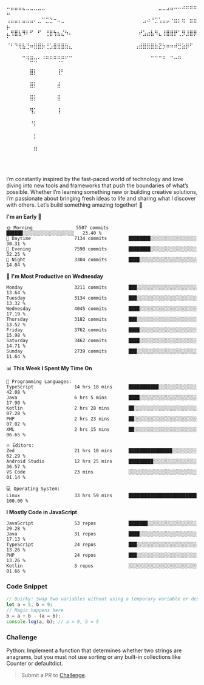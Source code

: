 ⠤⣤⣤⣤⣄⣀⣀⣀⣀⣀⠀⠀⠀⠀⠀⠀⠀⠀⠀⠀⠀⠀⠀⠀⠀⠀⠀⠀⠀⠀⠀⠀⠀⠀⠀⠀⠀⠀⠀⣀⣀⣠⣤⠤⠤⠴⠶⠶⠶⠶
⢠⣤⣤⡄⣤⣤⣤⠄⣀⠉⣉⣙⠒⠤⣀⠀⠀⠀⠀⠀⠀⠀⠀⠀⠀⠀⠀⠀⠀⠀⠀⠀⠀⠀⠀⣠⠴⠘⣉⢡⣤⡤⠐⣶⡆⢶⠀⣶⣶⡦
⣄⢻⣿⣧⠻⠇⠋⠀⠋⠀⢘⣿⢳⣦⣌⠳⠄⠀⠀⠀⠀⠀⠀⠀⠀⠀⠀⠀⠀⠀⠀⠀⠀⠀⠞⣡⣴⣧⠻⣄⢸⣿⣿⡟⢁⡻⣸⣿⡿⠁
⠈⠃⠙⢿⣧⣙⠶⣿⣿⡷⢘⣡⣿⣿⣿⣷⣄⠀⠀⠀⠀⠀⠀⠀⠀⠀⠀⠀⠀⠀⠀⠀⠀⢠⣾⣿⣿⣿⣷⣝⡳⠶⠶⠾⣛⣵⡿⠋⠀⠀
⠀⠀⠀⠀⠉⠻⣿⣶⠂⠘⠛⠛⠛⢛⡛⠋⠉⠀⠀⠀⠀⠀⠀⠀⠀⠀⠀⠀⠀⠀⠀⠀⠀⠀⠀⠀⠀⠉⠉⠉⠛⠀⠉⠒⠛⠀⠀⠀⠀⠀
⠀⠀⠀⠀⠀⠀⣿⡇⠀⠀⠀⠀⠀⢸⠃⠀⠀⠀⠀⠀⠀⠀⠀⠀⠀⠀⠀⠀⠀⠀⠀⠀⠀⠀⠀⠀⠀⠀⠀⠀⠀⠀⠀⠀⠀⠀⠀⠀⠀⠀
⠀⠀⠀⠀⠀⠀⣿⡇⠀⠀⠀⠀⠀⣾⠀⠀⠀⠀⠀⠀⠀⠀⠀⠀⠀⠀⠀⠀⠀⠀⠀⠀⠀⠀⠀⠀⠀⠀⠀⠀⠀⠀⠀⠀⠀⠀⠀⠀⠀⠀
⠀⠀⠀⠀⠀⠀⣿⡇⠀⠀⠀⠀⠀⣿⠀⠀⠀⠀⠀⠀⠀⠀⠀⠀⠀⠀⠀⠀⠀⠀⠀⠀⠀⠀⠀⠀⠀⠀⠀⠀⠀⠀⠀⠀⠀⠀⠀⠀⠀⠀
⠀⠀⠀⠀⠀⠀⢻⡁⠀⠀⠀⠀⠀⢸⠀⠀⠀⠀⠀⠀⠀⠀⠀⠀⠀⠀⠀⠀⠀⠀⠀⠀⠀⠀⠀⠀⠀⠀⠀⠀⠀⠀⠀⠀⠀⠀⠀⠀⠀⠀
⠀⠀⠀⠀⠀⠀⠘⡇⠀⠀⠀⠀⠀⠀⠀⠀⠀⠀⠀⠀⠀⠀⠀⠀⠀⠀⠀⠀⠀⠀⠀⠀⠀⠀⠀⠀⠀⠀⠀⠀⠀⠀⠀⠀⠀⠀⠀⠀⠀⠀
⠀⠀⠀⠀⠀⠀⠀⡇⠀⠀⠀⠀⠀⠀⠀⠀⠀⠀⠀⠀⠀⠀⠀⠀⠀⠀⠀⠀⠀⠀⠀⠀⠀⠀⠀⠀⠀⠀⠀⠀⠀⠀⠀⠀⠀⠀⠀⠀⠀⠀
⠀⠀⠀⠀⠀⠀⠀⠿⠀⠀⠀⠀⠀⠀⠀⠀⠀⠀⠀⠀⠀⠀⠀⠀⠀⠀⠀⠀⠀⠀⠀⠀⠀⠀⠀⠀⠀⠀⠀⠀⠀⠀⠀⠀⠀⠀⠀⠀⠀⠀

⠀⠀⠀⠀⠀

I’m constantly inspired by the fast-paced world of technology and love diving into new tools and frameworks that push the boundaries of what’s possible. Whether I’m learning something new or building creative solutions, I’m passionate about bringing fresh ideas to life and sharing what I discover with others. Let’s build something amazing together! 🚀

<!--START_SECTION:header-->
**I'm an Early 🐤** 

```text
🌞 Morning                5507 commits        ██████░░░░░░░░░░░░░░░░░░░   23.40 % 
🌆 Daytime                7134 commits        ████████░░░░░░░░░░░░░░░░░   30.31 % 
🌃 Evening                7590 commits        ████████░░░░░░░░░░░░░░░░░   32.25 % 
🌙 Night                  3304 commits        ████░░░░░░░░░░░░░░░░░░░░░   14.04 % 
```
📅 **I'm Most Productive on Wednesday** 

```text
Monday                   3211 commits        ███░░░░░░░░░░░░░░░░░░░░░░   13.64 % 
Tuesday                  3134 commits        ███░░░░░░░░░░░░░░░░░░░░░░   13.32 % 
Wednesday                4045 commits        ████░░░░░░░░░░░░░░░░░░░░░   17.19 % 
Thursday                 3182 commits        ███░░░░░░░░░░░░░░░░░░░░░░   13.52 % 
Friday                   3762 commits        ████░░░░░░░░░░░░░░░░░░░░░   15.98 % 
Saturday                 3462 commits        ████░░░░░░░░░░░░░░░░░░░░░   14.71 % 
Sunday                   2739 commits        ███░░░░░░░░░░░░░░░░░░░░░░   11.64 % 
```


📊 **This Week I Spent My Time On** 

```text
💬 Programming Languages: 
TypeScript               14 hrs 18 mins      ███████████░░░░░░░░░░░░░░   42.08 % 
Java                     6 hrs 5 mins        ████░░░░░░░░░░░░░░░░░░░░░   17.90 % 
Kotlin                   2 hrs 28 mins       ██░░░░░░░░░░░░░░░░░░░░░░░   07.28 % 
PHP                      2 hrs 23 mins       ██░░░░░░░░░░░░░░░░░░░░░░░   07.02 % 
XML                      2 hrs 15 mins       ██░░░░░░░░░░░░░░░░░░░░░░░   06.65 % 

🔥 Editors: 
Zed                      21 hrs 10 mins      ████████████████░░░░░░░░░   62.29 % 
Android Studio           12 hrs 25 mins      █████████░░░░░░░░░░░░░░░░   36.57 % 
VS Code                  23 mins             ░░░░░░░░░░░░░░░░░░░░░░░░░   01.14 % 

💻 Operating System: 
Linux                    33 hrs 59 mins      █████████████████████████   100.00 % 
```

**I Mostly Code in JavaScript** 

```text
JavaScript               53 repos            ███████░░░░░░░░░░░░░░░░░░   29.28 % 
Java                     31 repos            ████░░░░░░░░░░░░░░░░░░░░░   17.13 % 
TypeScript               24 repos            ███░░░░░░░░░░░░░░░░░░░░░░   13.26 % 
PHP                      24 repos            ███░░░░░░░░░░░░░░░░░░░░░░   13.26 % 
Kotlin                   3 repos             ░░░░░░░░░░░░░░░░░░░░░░░░░   01.66 % 
```




<!--END_SECTION:header-->

<!--START_SECTION:footer-->
### Code Snippet
```js
// Quirky: Swap two variables without using a temporary variable or destructuring
let a = 5, b = 9;
// Magic happens here
b = a + b - (a = b);
console.log(a, b); // a = 9, b = 5
```
### Challenge
Python: Implement a function that determines whether two strings are anagrams, but you must not use sorting or any built-in collections like Counter or defaultdict.
<!--END_SECTION:footer-->
> Submit a PR to [Challenge](https://github.com/mrepol742/challenge/fork).

